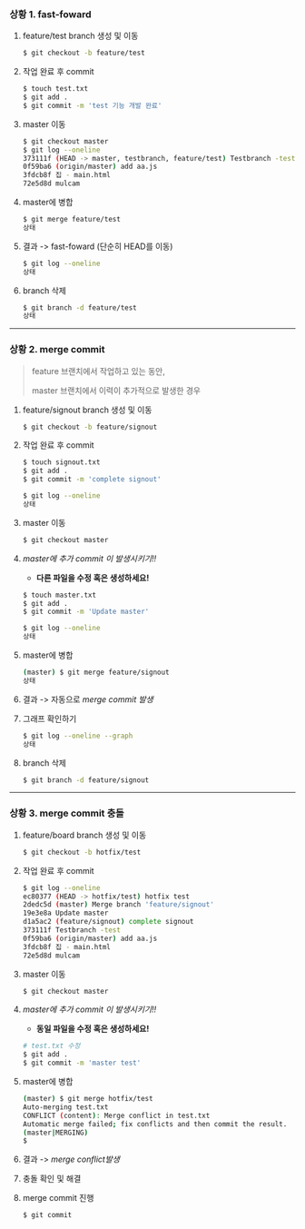 ### 상황 1. fast-foward

1. feature/test branch 생성 및 이동

   ```bash
   $ git checkout -b feature/test
   ```

   

2. 작업 완료 후 commit

   ```bash
   $ touch test.txt
   $ git add .
   $ git commit -m 'test 기능 개발 완료'
   
   ```




3. master 이동

   ```bash
   $ git checkout master
   $ git log --oneline
   373111f (HEAD -> master, testbranch, feature/test) Testbranch -test
   0f59ba6 (origin/master) add aa.js
   3fdcb8f 집 - main.html
   72e5d8d mulcam
   ```
   
   


4. master에 병합

   ```bash
   $ git merge feature/test
   상태
   ```
   
   
   
   


5. 결과 -> fast-foward (단순히 HEAD를 이동)

   ```bash
   $ git log --oneline
   상태
   ```

   

6. branch 삭제

   ```bash
   $ git branch -d feature/test
   상태
   ```
   
   
   
   

---

### 상황 2. merge commit

>feature 브랜치에서 작업하고 있는 동안,
>
>master 브랜치에서 이력이 추가적으로 발생한 경우

1. feature/signout branch 생성 및 이동

   ```bash
   $ git checkout -b feature/signout
   ```

   

2. 작업 완료 후 commit

   ```bash
   $ touch signout.txt
   $ git add .
   $ git commit -m 'complete signout'
   
   $ git log --oneline
   상태
   ```

   

3. master 이동

   ```bash
   $ git checkout master
   ```

   

4. *master에 추가 commit 이 발생시키기!!*

   * **다른 파일을 수정 혹은 생성하세요!**

   ```bash
   $ touch master.txt
   $ git add .
   $ git commit -m 'Update master'
   
   $ git log --oneline
   상태
   ```

   

5. master에 병합

   ```bash
   (master) $ git merge feature/signout
   상태
   ```

   

   

6. 결과 -> 자동으로 *merge commit 발생*

   

7. 그래프 확인하기

   ```bash
   $ git log --oneline --graph
   상태
   ```

   

8. branch 삭제

   ```bash
   $ git branch -d feature/signout
   ```

   

---

### 상황 3. merge commit 충돌

1. feature/board branch 생성 및 이동

   ```bash
   $ git checkout -b hotfix/test
   ```

   

2. 작업 완료 후 commit

   ```bash
   $ git log --oneline
   ec80377 (HEAD -> hotfix/test) hotfix test
   2dedc5d (master) Merge branch 'feature/signout'
   19e3e8a Update master
   d1a5ac2 (feature/signout) complete signout
   373111f Testbranch -test
   0f59ba6 (origin/master) add aa.js
   3fdcb8f 집 - main.html
   72e5d8d mulcam
   
   ```
   
   


3. master 이동

   ```bash
   $ git checkout master
   ```
   
   


4. *master에 추가 commit 이 발생시키기!!*

   * **동일 파일을 수정 혹은 생성하세요!**

   ```bash
   # test.txt 수정
   $ git add .
   $ git commit -m 'master test'
   ```

   

5. master에 병합

   ```bash
   (master) $ git merge hotfix/test
   Auto-merging test.txt
   CONFLICT (content): Merge conflict in test.txt
   Automatic merge failed; fix conflicts and then commit the result.
   (master|MERGING)
   $ 
   ```
   
   


6. 결과 -> *merge conflict발생*

   


7. 충돌 확인 및 해결

   


8. merge commit 진행

    ```bash
    $ git commit
    ```